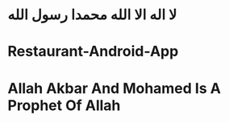 # لا اله الا الله محمدا رسول الله
# Restaurant-Android-App
# Allah Akbar And Mohamed Is A Prophet Of Allah

